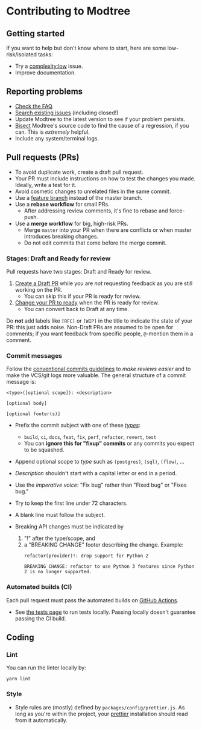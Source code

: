 # Contributing to Modtree

## Getting started

If you want to help but don't know where to start, here are some
low-risk/isolated tasks:

- Try a [complexity:low] issue.
- Improve documentation.

## Reporting problems

- [Check the FAQ][modtree-faq].
- [Search existing issues][github-issues] (including closed!)
- Update Modtree to the latest version to see if your problem
  persists.
- [Bisect][git-bisect] Modtree's source code to find the cause of a
  regression, if you can. This is _extremely_ helpful.
- Include any system/terminal logs.

## Pull requests (PRs)

- To avoid duplicate work, create a draft pull request.
- Your PR must include instructions on how to test the changes you
  made. Ideally, write a test for it.
- Avoid cosmetic changes to unrelated files in the same commit.
- Use a [feature branch] instead of the master branch.
- Use a **rebase workflow** for small PRs.
  - After addressing review comments, it's fine to rebase and force-push.
- Use a **merge workflow** for big, high-risk PRs.
  - Merge `master` into your PR when there are conflicts or when master
    introduces breaking changes.
  - Do not edit commits that come before the merge commit.

### Stages: Draft and Ready for review

Pull requests have two stages: Draft and Ready for review.

1. [Create a Draft PR][pr-draft] while you are _not_ requesting feedback as
   you are still working on the PR.
   - You can skip this if your PR is ready for review.
2. [Change your PR to ready][pr-ready] when the PR is ready for review.
   - You can convert back to Draft at any time.

Do **not** add labels like `[RFC]` or `[WIP]` in the title to indicate the
state of your PR: this just adds noise. Non-Draft PRs are assumed to be open
for comments; if you want feedback from specific people, `@`-mention them in
a comment.

### Commit messages

Follow the [conventional commits guidelines] to _make reviews easier_ and to make
the VCS/git logs more valuable. The general structure of a commit message is:

```
<type>([optional scope]): <description>

[optional body]

[optional footer(s)]
```

- Prefix the commit subject with one of these [_types_][commit-types]:
  - `build`, `ci`, `docs`, `feat`, `fix`, `perf`, `refactor`, `revert`, `test`
  - You can **ignore this for "fixup" commits** or any commits you expect to be squashed.
- Append optional scope to _type_ such as `(postgres)`, `(sql)`, `(flow)`, ...
- _Description_ shouldn't start with a capital letter or end in a period.
- Use the _imperative voice_: "Fix bug" rather than "Fixed bug" or "Fixes bug."
- Try to keep the first line under 72 characters.
- A blank line must follow the subject.
- Breaking API changes must be indicated by

  1. "!" after the type/scope, and
  2. a "BREAKING CHANGE" footer describing the change.
     Example:
     ```
     refactor(provider)!: drop support for Python 2

     BREAKING CHANGE: refactor to use Python 3 features since Python 2 is no longer supported.
     ```

### Automated builds (CI)

Each pull request must pass the automated builds on [GitHub Actions].

- See [the tests page][modtree-tests] to run tests locally.
  Passing locally doesn't guarantee passing the CI build.

## Coding

### Lint

You can run the linter locally by:

```
yarn lint
```

### Style

- Style rules are (mostly) defined by `packages/config/prettier.js`.
  As long as you're within the project, your [prettier] installation
  should read from it automatically.

[git-bisect]: http://git-scm.com/book/en/v2/Git-Tools-Debugging-with-Git
[github-issues]: https://github.com/modtree/modtree/issues
[conventional commits guidelines]: https://www.conventionalcommits.org
[feature branch]: https://www.atlassian.com/git/tutorials/comparing-workflows
[complexity:low]: https://github.com/modtree/modtree/issues?q=is%3Aopen+is%3Aissue+label%3Acomplexity%3Alow
[pr-draft]: https://docs.github.com/en/pull-requests/collaborating-with-pull-requests/proposing-changes-to-your-work-with-pull-requests/creating-a-pull-request
[pr-ready]: https://docs.github.com/en/github/collaborating-with-pull-requests/proposing-changes-to-your-work-with-pull-requests/changing-the-stage-of-a-pull-request
[commit-types]: https://github.com/commitizen/conventional-commit-types/blob/master/index.json
[github actions]: https://github.com/modtree/modtree/actions
[modtree-faq]: http://modtree.vercel.app/docs/faq
[modtree-tests]: http://modtree.vercel.app/docs/developer-guide/tests
[prettier]: https://prettier.io/
